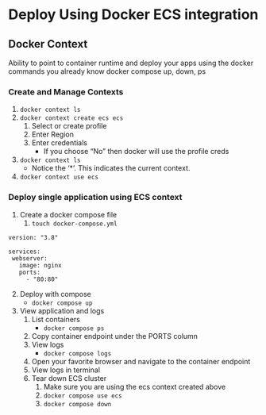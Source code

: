 # Deploy Using Docker ECS integration

## Docker Context
Ability to point to container runtime and deploy your apps using the docker commands you already know
docker compose up, down, ps

### Create and Manage Contexts
1. `docker context ls`
2. `docker context create ecs ecs`
    1. Select or create profile
    2. Enter Region
    3. Enter credentials
        - If you choose “No” then docker will use the profile creds
3. `docker context ls`
    - Notice the ‘*’. This indicates the current context.
4. `docker context use ecs`

### Deploy single application using ECS context
1. Create a docker compose file
    1. `touch docker-compose.yml`

```		
version: "3.8"

services:
 webserver:
   image: nginx
   ports:
     - "80:80"
```


2. Deploy with compose
    - `docker compose up`
3. View application and logs
    1. List containers
        - `docker compose ps`
    2. Copy container endpoint under the PORTS column
    3. View logs
        - `docker compose logs`
    4. Open your favorite browser and navigate to the container endpoint
    5. View logs in terminal
    6. Tear down ECS cluster
        1. Make sure you are using the ecs context created above
        2. `docker compose use ecs`
        3. `docker compose down`

        
